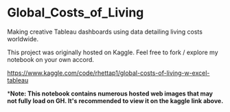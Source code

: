 # Global_Costs_of_Living

Making creative Tableau dashboards using data detailing living costs worldwide. 

This project was originally hosted on Kaggle. Feel free to fork / explore my notebook on your own accord.

https://www.kaggle.com/code/rhettap1/global-costs-of-living-w-excel-tableau

***Note: This notebook contains numerous hosted web images that may not fully load on GH. It's recommended to view it on the kaggle link above.**

